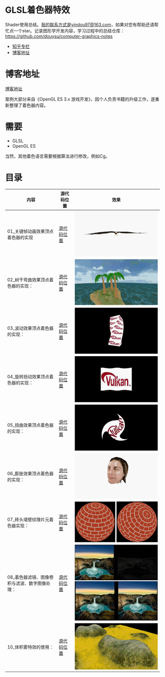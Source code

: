 # GLSL着色器特效
Shader使用总结。我的联系方式是yindou97@163.com，如果对您有帮助还请帮忙点一个star。记录图形学开发内容，学习过程中的总结仓库：<https://github.com/douysu/computer-graphics-notes>

- [知乎专栏](https://zhuanlan.zhihu.com/graphics-douysu)
- [博客地址](https://blog.csdn.net/ModestBean)


# 博客地址

[博客地址](http://blog.csdn.net/ModestBean)

案例大部分来自《OpenGL ES 3.x 游戏开发》，因个人负责书籍的升级工作，遂重新整理了着色器内容。

# 需要

 - GLSL
 - OpenGL ES

 当然，其他着色语言需要根据算法进行修改，例如Cg。

# 目录

内容 | 源代码位置 | 效果 |
-|-|-|
01_关键帧动画效果顶点着色器的实现| [源代码位置](./01_KeyFrame) | <img src="./result/r1.gif" width=300> |
02_树干弯曲效果顶点着色器的实现：| [源代码位置](./02_TreeTrunk) | <img src="./result/r2.gif" width=300> |
03_波动效果顶点着色器的实现：| [源代码位置](./03_Fluctuation) | <img src="./result/r3.gif" width=300> |
04_旋转扭动效果顶点着色器的实现：| [源代码位置](./04_Spin) | <img src="./result/r4.gif" width=300> |
05_扭曲效果顶点着色器的实现：| [源代码位置](./05_Distortion) | <img src="./result/r5.gif" width=300> |
06_膨胀效果顶点着色器的实现：| [源代码位置](./06_Swell) | <img src="./result/r6.gif" width=300> |
07_砖头墙壁纹理片元着色器实现：| [源代码位置](./07_Brick) | <img src="./result/zhuan.png" width=300> |
08_着色器滤镜、图像卷积与滤波、数字图像处理：| [源代码位置](./08_ImageProcessing) | <img src="./result/shu1.png" width=300> <img src="./result/shu2.png" width=300> |
10_体积雾特效的使用：| [源代码位置](./10_VolumetricFog) | <img src="./result/r10.gif" width=300> |
